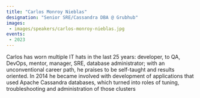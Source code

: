 ```yaml
---
title: "Carlos Monroy Nieblas"
designation: "Senior SRE/Cassandra DBA @ Grubhub"
images:
 - images/speakers/carlos-monroy-nieblas.jpg
events:
 - 2023
---
```


Carlos has worn multiple IT hats in the last 25 years: developer, to QA, DevOps, mentor, manager, SRE, database administrator; with an unconventional career path, he praises to be self-taught and results oriented. In 2014 he became involved with development of applications that used Apache Cassandra databases, which turned into roles of tuning, troubleshooting and  administration of those clusters